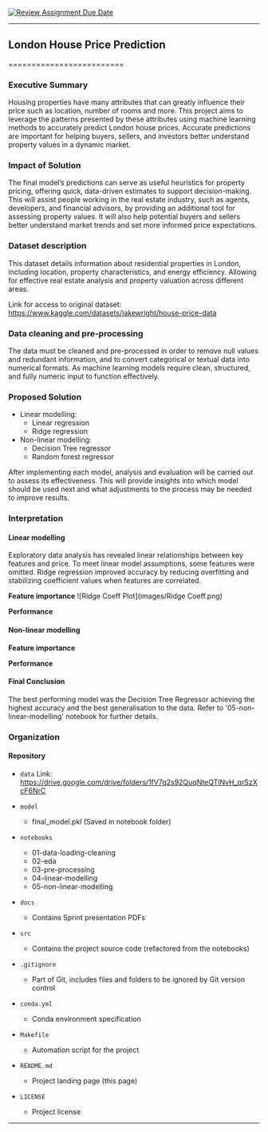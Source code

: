 [![Review Assignment Due Date](https://classroom.github.com/assets/deadline-readme-button-22041afd0340ce965d47ae6ef1cefeee28c7c493a6346c4f15d667ab976d596c.svg)](https://classroom.github.com/a/H9e3WTsM)


------------------------------------------------------------------------------

## London House Price Prediction
=========================

### Executive Summary
Housing properties have many attributes that can greatly influence their price such as location, number of rooms and more. This project aims to leverage the patterns presented by these attributes using machine learning methods to accurately predict London house prices. Accurate predictions are important for helping buyers, sellers, and investors better understand property values in a dynamic market.

### Impact of Solution
The final model’s predictions can serve as useful heuristics for property pricing, offering quick, data-driven estimates to support decision-making. This will assist people working in the real estate industry, such as agents, developers, and financial advisors, by providing an additional tool for assessing property values. It will also help potential buyers and sellers better understand market trends and set more informed price expectations.

### Dataset description
This dataset details information about residential properties in London, including location, property characteristics, and energy efficiency. Allowing for effective real estate analysis and property valuation across different areas. 

Link for access to original dataset:
https://www.kaggle.com/datasets/jakewright/house-price-data

### Data cleaning and pre-processing
The data must be cleaned and pre-processed in order to remove null values and redundant information, and to convert categorical or textual data into numerical formats. As machine learning models require clean, structured, and fully numeric input to function effectively.

### Proposed Solution
- Linear modelling:
    - Linear regression
    - Ridge regression
- Non-linear modelling:
    - Decision Tree regressor
    - Random forest regressor

After implementing each model, analysis and evaluation will be carried out to assess its effectiveness. This will provide insights into which model should be used next and what adjustments to the process may be needed to improve results.

### Interpretation

#### Linear modelling
Exploratory data analysis has revealed linear relationships between key features and price. To meet linear model assumptions, some features were omitted. Ridge regression improved accuracy by reducing overfitting and stabilizing coefficient values when features are correlated.

**Feature importance**
![Ridge Coeff Plot](images/Ridge Coeff.png)

**Performance**

#### Non-linear modelling

**Feature importance**

**Performance**

#### Final Conclusion
The best performing model was the Decision Tree Regressor achieving the highest accuracy and the best generalisation to the data. Refer to '05-non-linear-modelling' notebook for further details. 

### Organization

#### Repository 

* `data` 
    Link: https://drive.google.com/drive/folders/1fV7q2s92QuqNteQTlNvH_qrSzXcF6NrC

* `model`
    - final_model.pkl
    (Saved in notebook folder)

* `notebooks`
    - 01-data-loading-cleaning
    - 02-eda
    - 03-pre-processing
    - 04-linear-modelling
    - 05-non-linear-modelling

* `docs`
    - Contains Sprint presentation PDFs

* `src`
    - Contains the project source code (refactored from the notebooks)

* `.gitignore`
    - Part of Git, includes files and folders to be ignored by Git version control

* `conda.yml`
    - Conda environment specification

* `Makefile`
    - Automation script for the project

* `README.md`
    - Project landing page (this page)

* `LICENSE`
    - Project license


------------------------------------------------------------------------------